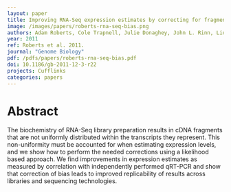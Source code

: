 ```yaml
---
layout: paper
title: Improving RNA-Seq expression estimates by correcting for fragment bias
image: /images/papers/roberts-rna-seq-bias.png
authors: Adam Roberts, Cole Trapnell, Julie Donaghey, John L. Rinn, Lior Pachter.
year: 2011
ref: Roberts et al. 2011.
journal: "Genome Biology"
pdf: /pdfs/papers/roberts-rna-seq-bias.pdf
doi: 10.1186/gb-2011-12-3-r22
projects: Cufflinks
categories: papers
---
```


# Abstract

The biochemistry of RNA-Seq library preparation results in cDNA fragments that are not uniformly distributed within the transcripts they represent. This non-uniformity must be accounted for when estimating expression levels, and we show how to perform the needed corrections using a likelihood based approach. We find improvements in expression estimates as measured by correlation with independently performed qRT-PCR and show that correction of bias leads to improved replicability of results across libraries and sequencing technologies.